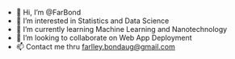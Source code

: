 - 👋 Hi, I’m @FarBond
- 👀 I’m interested in Statistics and Data Science
- 🌱 I’m currently learning Machine Learning and Nanotechnology
- 💞️ I’m looking to collaborate on Web App Deployment
- 📫 Contact me thru farlley.bondaug@gmail.com

<!---
FarBond/FarBond is a ✨ special ✨ repository because its `README.md` (this file) appears on your GitHub profile.
You can click the Preview link to take a look at your changes.
--->

